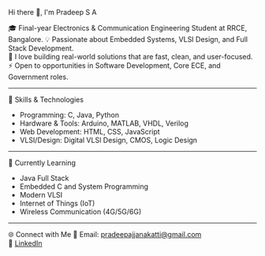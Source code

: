  Hi there 👋, I'm Pradeep S A  

🎓 Final-year Electronics & Communication Engineering Student at RRCE, Bangalore.
💡 Passionate about Embedded Systems, VLSI Design, and Full Stack Development.   
🌟 I love building real-world solutions that are fast, clean, and user-focused.  
⚡ Open to opportunities in Software Development, Core ECE, and Government roles.

---

 🔧 Skills & Technologies  

- Programming: C, Java, Python  
- Hardware & Tools: Arduino, MATLAB, VHDL, Verilog  
- Web Development: HTML, CSS, JavaScript  
- VLSI/Design: Digital VLSI Design, CMOS, Logic Design 

---
🌱 Currently Learning
-   Java Full Stack
-   Embedded C and System Programming
-   Modern VLSI
-   Internet of Things (IoT)
-   Wireless Communication (4G/5G/6G)
---
🌐 Connect with Me 
📧 Email: pradeepajjanakatti@gmail.com  
🔗 [LinkedIn](https://www.linkedin.com/in/pradeep)
  





